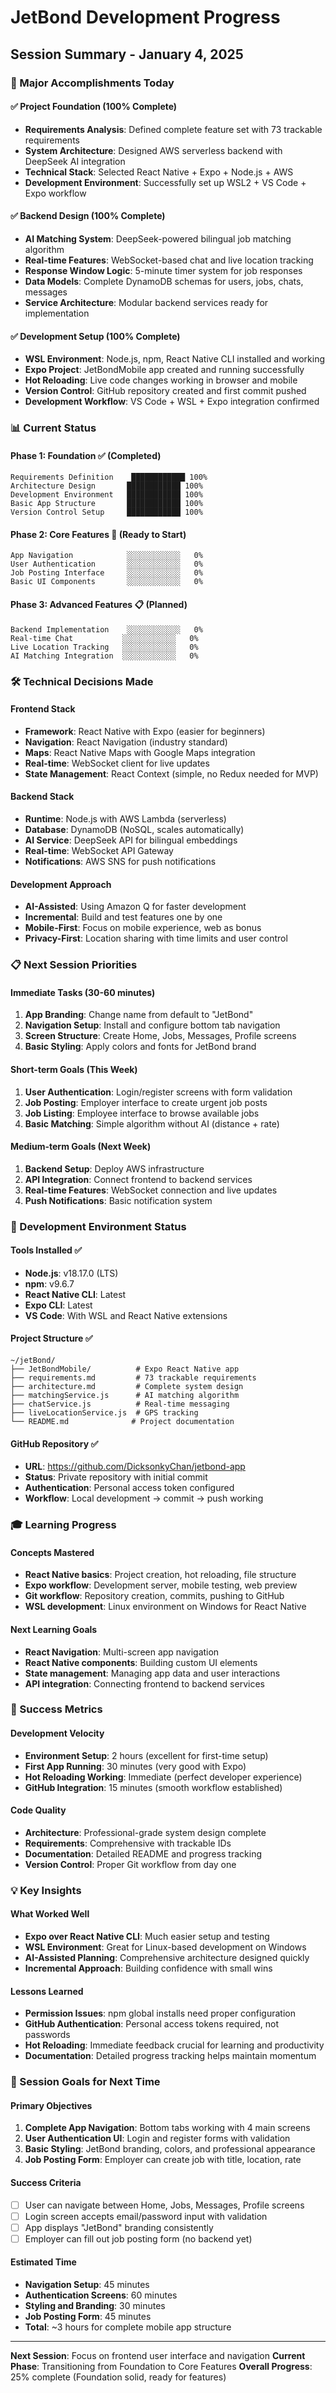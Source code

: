 # JetBond Development Progress

## Session Summary - January 4, 2025

### 🎯 Major Accomplishments Today

#### ✅ Project Foundation (100% Complete)
- **Requirements Analysis**: Defined complete feature set with 73 trackable requirements
- **System Architecture**: Designed AWS serverless backend with DeepSeek AI integration
- **Technical Stack**: Selected React Native + Expo + Node.js + AWS
- **Development Environment**: Successfully set up WSL2 + VS Code + Expo workflow

#### ✅ Backend Design (100% Complete)
- **AI Matching System**: DeepSeek-powered bilingual job matching algorithm
- **Real-time Features**: WebSocket-based chat and live location tracking
- **Response Window Logic**: 5-minute timer system for job responses
- **Data Models**: Complete DynamoDB schemas for users, jobs, chats, messages
- **Service Architecture**: Modular backend services ready for implementation

#### ✅ Development Setup (100% Complete)
- **WSL Environment**: Node.js, npm, React Native CLI installed and working
- **Expo Project**: JetBondMobile app created and running successfully
- **Hot Reloading**: Live code changes working in browser and mobile
- **Version Control**: GitHub repository created and first commit pushed
- **Development Workflow**: VS Code + WSL + Expo integration confirmed

### 📊 Current Status

#### Phase 1: Foundation ✅ (Completed)
```
Requirements Definition    ████████████ 100%
Architecture Design       ████████████ 100%
Development Environment   ████████████ 100%
Basic App Structure       ████████████ 100%
Version Control Setup     ████████████ 100%
```

#### Phase 2: Core Features 🚧 (Ready to Start)
```
App Navigation            ░░░░░░░░░░░░   0%
User Authentication       ░░░░░░░░░░░░   0%
Job Posting Interface     ░░░░░░░░░░░░   0%
Basic UI Components       ░░░░░░░░░░░░   0%
```

#### Phase 3: Advanced Features 📋 (Planned)
```
Backend Implementation    ░░░░░░░░░░░░   0%
Real-time Chat           ░░░░░░░░░░░░   0%
Live Location Tracking   ░░░░░░░░░░░░   0%
AI Matching Integration  ░░░░░░░░░░░░   0%
```

### 🛠️ Technical Decisions Made

#### Frontend Stack
- **Framework**: React Native with Expo (easier for beginners)
- **Navigation**: React Navigation (industry standard)
- **Maps**: React Native Maps with Google Maps integration
- **Real-time**: WebSocket client for live updates
- **State Management**: React Context (simple, no Redux needed for MVP)

#### Backend Stack
- **Runtime**: Node.js with AWS Lambda (serverless)
- **Database**: DynamoDB (NoSQL, scales automatically)
- **AI Service**: DeepSeek API for bilingual embeddings
- **Real-time**: WebSocket API Gateway
- **Notifications**: AWS SNS for push notifications

#### Development Approach
- **AI-Assisted**: Using Amazon Q for faster development
- **Incremental**: Build and test features one by one
- **Mobile-First**: Focus on mobile experience, web as bonus
- **Privacy-First**: Location sharing with time limits and user control

### 📋 Next Session Priorities

#### Immediate Tasks (30-60 minutes)
1. **App Branding**: Change name from default to "JetBond"
2. **Navigation Setup**: Install and configure bottom tab navigation
3. **Screen Structure**: Create Home, Jobs, Messages, Profile screens
4. **Basic Styling**: Apply colors and fonts for JetBond brand

#### Short-term Goals (This Week)
1. **User Authentication**: Login/register screens with form validation
2. **Job Posting**: Employer interface to create urgent job posts
3. **Job Listing**: Employee interface to browse available jobs
4. **Basic Matching**: Simple algorithm without AI (distance + rate)

#### Medium-term Goals (Next Week)
1. **Backend Setup**: Deploy AWS infrastructure
2. **API Integration**: Connect frontend to backend services
3. **Real-time Features**: WebSocket connection and live updates
4. **Push Notifications**: Basic notification system

### 🔧 Development Environment Status

#### Tools Installed ✅
- **Node.js**: v18.17.0 (LTS)
- **npm**: v9.6.7
- **React Native CLI**: Latest
- **Expo CLI**: Latest
- **VS Code**: With WSL and React Native extensions

#### Project Structure ✅
```
~/jetBond/
├── JetBondMobile/          # Expo React Native app
├── requirements.md         # 73 trackable requirements
├── architecture.md         # Complete system design
├── matchingService.js      # AI matching algorithm
├── chatService.js          # Real-time messaging
├── liveLocationService.js  # GPS tracking
└── README.md              # Project documentation
```

#### GitHub Repository ✅
- **URL**: https://github.com/DicksonkyChan/jetbond-app
- **Status**: Private repository with initial commit
- **Authentication**: Personal access token configured
- **Workflow**: Local development → commit → push working

### 🎓 Learning Progress

#### Concepts Mastered
- **React Native basics**: Project creation, hot reloading, file structure
- **Expo workflow**: Development server, mobile testing, web preview
- **Git workflow**: Repository creation, commits, pushing to GitHub
- **WSL development**: Linux environment on Windows for React Native

#### Next Learning Goals
- **React Navigation**: Multi-screen app navigation
- **React Native components**: Building custom UI elements
- **State management**: Managing app data and user interactions
- **API integration**: Connecting frontend to backend services

### 🚀 Success Metrics

#### Development Velocity
- **Environment Setup**: 2 hours (excellent for first-time setup)
- **First App Running**: 30 minutes (very good with Expo)
- **Hot Reloading Working**: Immediate (perfect developer experience)
- **GitHub Integration**: 15 minutes (smooth workflow established)

#### Code Quality
- **Architecture**: Professional-grade system design complete
- **Requirements**: Comprehensive with trackable IDs
- **Documentation**: Detailed README and progress tracking
- **Version Control**: Proper Git workflow from day one

### 💡 Key Insights

#### What Worked Well
- **Expo over React Native CLI**: Much easier setup and testing
- **WSL Environment**: Great for Linux-based development on Windows
- **AI-Assisted Planning**: Comprehensive architecture designed quickly
- **Incremental Approach**: Building confidence with small wins

#### Lessons Learned
- **Permission Issues**: npm global installs need proper configuration
- **GitHub Authentication**: Personal access tokens required, not passwords
- **Hot Reloading**: Immediate feedback crucial for learning and productivity
- **Documentation**: Detailed progress tracking helps maintain momentum

### 🎯 Session Goals for Next Time

#### Primary Objectives
1. **Complete App Navigation**: Bottom tabs working with 4 main screens
2. **User Authentication UI**: Login and register forms with validation
3. **Basic Styling**: JetBond branding, colors, and professional appearance
4. **Job Posting Form**: Employer can create job with title, location, rate

#### Success Criteria
- [ ] User can navigate between Home, Jobs, Messages, Profile screens
- [ ] Login screen accepts email/password input with validation
- [ ] App displays "JetBond" branding consistently
- [ ] Employer can fill out job posting form (no backend yet)

#### Estimated Time
- **Navigation Setup**: 45 minutes
- **Authentication Screens**: 60 minutes  
- **Styling and Branding**: 30 minutes
- **Job Posting Form**: 45 minutes
- **Total**: ~3 hours for complete mobile app structure

---

**Next Session**: Focus on frontend user interface and navigation
**Current Phase**: Transitioning from Foundation to Core Features
**Overall Progress**: 25% complete (Foundation solid, ready for features)